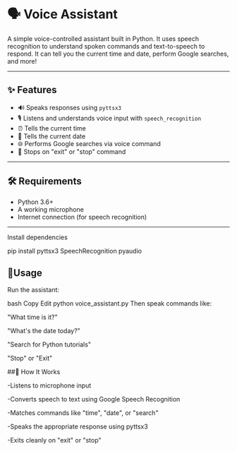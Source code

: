 # 🗣️ Voice Assistant

A simple voice-controlled assistant built in Python. It uses speech recognition to understand spoken commands and text-to-speech to respond. It can tell you the current time and date, perform Google searches, and more!

---

## ✨ Features

- 🔊 Speaks responses using `pyttsx3`
- 🎙️ Listens and understands voice input with `speech_recognition`
- ⏰ Tells the current time
- 📅 Tells the current date
- 🌐 Performs Google searches via voice command
- 🛑 Stops on "exit" or "stop" command

---

## 🛠️ Requirements

- Python 3.6+
- A working microphone
- Internet connection (for speech recognition)

---

Install dependencies

pip install pyttsx3 SpeechRecognition pyaudio

## 🚀Usage
Run the assistant:

bash
Copy
Edit
python voice_assistant.py
Then speak commands like:

"What time is it?"

"What's the date today?"

"Search for Python tutorials"

"Stop" or "Exit"

 ##🧠 How It Works

-Listens to microphone input

-Converts speech to text using Google Speech Recognition

-Matches commands like "time", "date", or "search"

-Speaks the appropriate response using pyttsx3

-Exits cleanly on "exit" or "stop"

